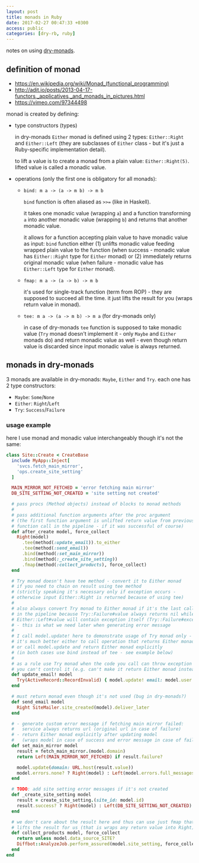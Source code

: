 ```yaml
---
layout: post
title: monads in Ruby
date: 2017-02-27 00:47:33 +0300
access: public
categories: [dry-rb, ruby]
---
```


notes on using [dry-monads](http://dry-rb.org/gems/dry-monads/).

<!-- more -->

## definition of monad

- https://en.wikipedia.org/wiki/Monad_(functional_programming)
- http://adit.io/posts/2013-04-17-functors,_applicatives,_and_monads_in_pictures.html
- https://vimeo.com/97344498

monad is created by defining:

- type constructors (types)

  in dry-monads `Either` monad is defined using 2 types:
  `Either::Right` and `Either::Left` (they are subclasses of `Either` class -
  but it's just a Ruby-specific implementation detail).

  to lift a value is to create a monad from a plain value: `Either::Right(5)`.
  lifted value is called a monadic value.

- operations (only the first one is obligatory for all monads):

  - `bind: m a -> (a -> m b) -> m b`

    `bind` function is often aliased as `>>=` (like in Haskell).

    it takes one monadic value (wrapping `a`) and a function transforming `a` into
    another monadic value (wrapping `b`) and returns that another monadic value.

    it allows for a function accepting plain value to have monadic value as input:
    `bind` function either
    (1) unlifts monadic value feeding wrapped plain value to the function
    (when success - monadic value has `Either::Right` type for `Either` monad)
    or (2) immediately returns original monadic value
    (when failure - monadic value has `Either::Left` type for `Either` monad).

  - `fmap: m a -> (a -> b) -> m b`

    it's used for single-track function (term from ROP) -
    they are supposed to succeed all the time.
    it just lifts the result for you (wraps return value in monad).

  - `tee: m a -> (a -> m b) -> m a` (for dry-monads only)

    in case of dry-monads `tee` function is supposed to take monadic value
    (`Try` monad doesn't implement it - only `Maybe` and `Either` monads do)
    and return monadic value as well - even though return value is discarded
    since input monadic value is always returned.

## monads in dry-monads

3 monads are available in dry-monads: `Maybe`, `Either` and `Try`.
each one has 2 type constructors:

- `Maybe`: `Some`/`None`
- `Either`: `Right`/`Left`
- `Try`: `Success`/`Failure`

### usage example

here I use monad and monadic value interchangeably though it's not the same:

```ruby
class Site::Create < CreateBase
  include MyApp::Inject[
    'svcs.fetch_main_mirror',
    'ops.create_site_setting'
  ]

  MAIN_MIRROR_NOT_FETCHED = 'error fetching main mirror'
  DB_SITE_SETTING_NOT_CREATED = 'site setting not created'

  # pass procs (Method objects) instead of blocks to monad methods
  #
  # pass additional function arguments after the proc argument
  # (the first function argument is unlifted return value from previous
  # function call in the pipeline - if it was successful of course)
  def after_create model, force_collect
    Right(model)
      .tee(method(:update_email)).to_either
      .tee(method(:send_email))
      .bind(method(:set_main_mirror))
      .bind(method(:_create_site_setting))
      .fmap(method(:collect_products), force_collect)
  end

  # Try monad doesn't have tee method - convert it to Either monad
  # if you need to chain on result using tee method
  # (strictly speaking it's necessary only if exception occurs -
  # otherwise input Either::Right is returned because of using tee)
  #
  # also always convert Try monad to Either monad if it's the last call
  # in the pipeline because Try::Failure#value always returns nil while
  # Either::Left#value will contain exception itself (Try::Failure#exception)
  # - this is what we need later when generating error message
  #
  # I call model.update! here to demonstrate usage of Try monad only -
  # it's much better either to call operation that returns Either monad
  # or call model.update and return Either monad explicitly
  # (in both cases use bind instead of tee - see example below)
  #
  # as a rule use Try monad when the code you call can throw exception and
  # you can't control it (e.g. can't make it return Either monad instead)
  def update_email! model
    Try(ActiveRecord::RecordInvalid) { model.update! email: model.user.email }
  end

  # must return monad even though it's not used (bug in dry-monads?)
  def send_email model
    Right SiteMailer.site_created(model).deliver_later
  end

  # - generate custom error message if fetching main mirror failed:
  #   service always returns url (original url in case of failure)
  # - return Either monad explicitly after updating model
  #   (wraps model in case of success and error message in case of failure)
  def set_main_mirror model
    result = fetch_main_mirror.(model.domain)
    return Left(MAIN_MIRROR_NOT_FETCHED) if result.failure?

    model.update(domain: URL.host(result.value))
    model.errors.none? ? Right(model) : Left(model.errors.full_messages)
  end

  # TODO: add site setting error messages if it's not created
  def _create_site_setting model
    result = create_site_setting.(site_id: model.id)
    result.success? ? Right(model) : Left(DB_SITE_SETTING_NOT_CREATED)
  end

  # we don't care about the result here and thus can use just fmap that
  # lifts the result for us (that is wraps any return value into Right)
  def collect_products model, force_collect
    return unless model.data_source_SITE?
    Diffbot::AnalyzeJob.perform_assured(model.site_setting, force_collect)
  end
end
```
